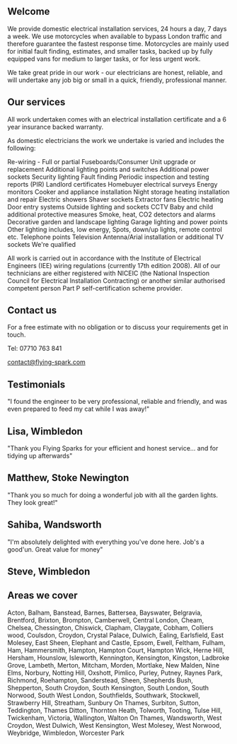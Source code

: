 ## Welcome

We provide domestic electrical installation services, 24 hours a day, 7 days a week. We use motorcycles when available to bypass London traffic and therefore guarantee the fastest response time. Motorcycles are mainly used for initial fault finding, estimates, and smaller tasks, backed up by fully equipped vans for medium to larger tasks, or for less urgent work.

We take great pride in our work - our electricians are honest, reliable, and will undertake any job big or small in a quick, friendly, professional manner.

## Our services

All work undertaken comes with an electrical installation certificate and a 6 year insurance backed warranty.

As domestic electricians the work we undertake is varied and includes the following:

Re-wiring - Full or partial
Fuseboards/Consumer Unit upgrade or replacement
Additional lighting points and switches
Additional power sockets
Security lighting
Fault finding
Periodic inspection and testing reports (PIR)
Landlord certificates
Homebuyer electrical surveys
Energy monitors
Cooker and appliance installation
Night storage heating installation and repair
Electric showers
Shaver sockets
Extractor fans
Electric heating
Door entry systems
Outside lighting and sockets
CCTV
Baby and child additional protective measures
Smoke, heat, CO2 detectors and alarms
Decorative garden and landscape lighting
Garage lighting and power points
Other lighting includes, low energy, Spots, down/up lights, remote control etc.
Telephone points
Television Antenna/Arial installation or additional TV sockets
We're qualified

All work is carried out in accordance with the Institute of Electrical Engineers (IEE) wiring regulations (currently 17th edition 2008). All of our technicians are either registered with NICEIC (the National Inspection Council for Electrical Installation Contracting) or another similar authorised competent person Part P self-certification scheme provider.

## Contact us

For a free estimate with no obligation or to discuss your requirements get in touch.

Tel: 07710 763 841

contact@flying-spark.com

## Testimonials

"I found the engineer to be very professional, reliable and friendly, and was even prepared to feed my cat while I was away!"

## Lisa, Wimbledon

"Thank you Flying Sparks for your efficient and honest service... and for tidying up afterwards"

## Matthew, Stoke Newington

"Thank you so much for doing a wonderful job with all the garden lights. They look great!"

## Sahiba, Wandsworth

"I'm absolutely delighted with everything you've done here. Job's a good'un. Great value for money"

## Steve, Wimbledon

## Areas we cover

Acton, Balham, Banstead, Barnes, Battersea, Bayswater, Belgravia, Brentford, Brixton, Brompton, Camberwell, Central London, Cheam, Chelsea, Chessington, Chiswick, Clapham, Claygate, Cobham, Colliers wood, Coulsdon, Croydon, Crystal Palace, Dulwich, Ealing, Earlsfield, East Molesey, East Sheen, Elephant and Castle, Epsom, Ewell, Feltham, Fulham, Ham, Hammersmith, Hampton, Hampton Court, Hampton Wick, Herne Hill, Hersham, Hounslow, Isleworth, Kennington, Kensington, Kingston, Ladbroke Grove, Lambeth, Merton, Mitcham, Morden, Mortlake, New Malden, Nine Elms, Norbury, Notting Hill, Oxshott, Pimlico, Purley, Putney, Raynes Park, Richmond, Roehampton, Sanderstead, Sheen, Shepherds Bush, Shepperton, South Croydon, South Kensington, South London, South Norwood, South West London, Southfields, Southwark, Stockwell, Strawberry Hill, Streatham, Sunbury On Thames, Surbiton, Sutton, Teddington, Thames Ditton, Thornton Heath, Tolworth, Tooting, Tulse Hill, Twickenham, Victoria, Wallington, Walton On Thames, Wandsworth, West Croydon, West Dulwich, West Kensington, West Molesey, West Norwood, Weybridge, Wimbledon, Worcester Park
